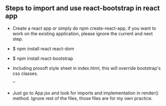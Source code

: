 ## Steps to import and use react-bootstrap in react app

- Create a react app or simply do npm create-react-app, if you want to work on the existing application, please ignore the current and next step.
- $ npm install react react-dom
- $ npm install react-bootstrap
- Including prosoft style sheet in index.html, this will override bootstrap's css classes.

  '<link rel="stylesheet" href="https://d260ckbc6brolt.cloudfront.net/prosoft-ui/branches/origin/rebranding/css/prosoft-ui.min.css">'

- Just go to App.jsx and look for imports and implementation in render() method.
Ignore rest of the files, those files are for my own practice.

